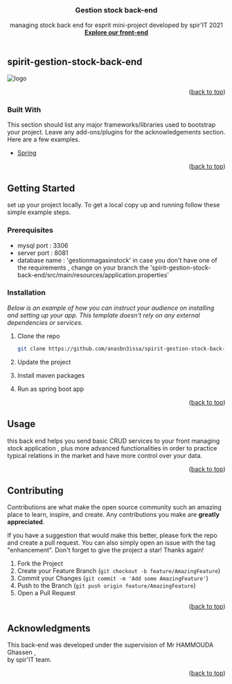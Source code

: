 <div id="top"></div>



<!-- PROJECT LOGO -->
<br />
<div align="center">
  <a href="https://github.com/anasbn3issa/spirit-gestion-stock-back-end">
  </a>

  <h3 align="center">Gestion stock back-end</h3>

  <p align="center">
    managing stock back end for esprit mini-project developed by spir'IT 2021 
    <br />
    <a href="https://github.com/WajdiSd/-spirit-gestion-stock-front-end"><strong>Explore our front-end</strong></a>
    <br />
    <br />
  </p>
</div>



<!-- ABOUT THE PROJECT -->
## spirit-gestion-stock-back-end

![logo](https://user-images.githubusercontent.com/47992691/144571774-6aca96ca-604a-4a5b-b89a-05a1fe618720.png)



<p align="right">(<a href="#top">back to top</a>)</p>



### Built With

This section should list any major frameworks/libraries used to bootstrap your project. Leave any add-ons/plugins for the acknowledgements section. Here are a few examples.

* [Spring](https://spring.io/)

<p align="right">(<a href="#top">back to top</a>)</p>



<!-- GETTING STARTED -->
## Getting Started

 set up your project locally.
To get a local copy up and running follow these simple example steps.

### Prerequisites

  * mysql port : 3306
  * server port : 8081 
  * database name : 'gestionmagasinstock' 
 in case you don't have one of the requirements , change on your branch the 'spirit-gestion-stock-back-end/src/main/resources/application.properties' 

### Installation

_Below is an example of how you can instruct your audience on installing and setting up your app. This template doesn't rely on any external dependencies or services._

1. Clone the repo
   ```sh
   git clone https://github.com/anasbn3issa/spirit-gestion-stock-back-end.git
   ```
2. Update the project
  
3. Install maven packages
  
4. Run as spring boot app
  

<p align="right">(<a href="#top">back to top</a>)</p>



<!-- USAGE EXAMPLES -->
## Usage

this back end helps you send basic CRUD services to your front managing stock application , plus more advanced functionalities in order to practice typical relations in the market and have more control over your data.


<p align="right">(<a href="#top">back to top</a>)</p>




<!-- CONTRIBUTING -->
## Contributing

Contributions are what make the open source community such an amazing place to learn, inspire, and create. Any contributions you make are **greatly appreciated**.

If you have a suggestion that would make this better, please fork the repo and create a pull request. You can also simply open an issue with the tag "enhancement".
Don't forget to give the project a star! Thanks again!

1. Fork the Project
2. Create your Feature Branch (`git checkout -b feature/AmazingFeature`)
3. Commit your Changes (`git commit -m 'Add some AmazingFeature'`)
4. Push to the Branch (`git push origin feature/AmazingFeature`)
5. Open a Pull Request

<p align="right">(<a href="#top">back to top</a>)</p>


<!-- ACKNOWLEDGMENTS -->
## Acknowledgments

This back-end was developed under the supervision of Mr HAMMOUDA Ghassen , <br>
by spir'IT team.

<p align="right">(<a href="#top">back to top</a>)</p>

